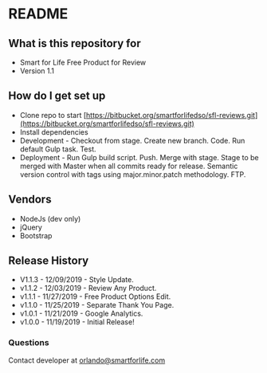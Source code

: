 # README #

## What is this repository for ##

* Smart for Life Free Product for Review
* Version 1.1

## How do I get set up ##

* Clone repo to start [https://bitbucket.org/smartforlifedso/sfl-reviews.git](https://bitbucket.org/smartforlifedso/sfl-reviews.git)
* Install dependencies
* Development - Checkout from stage. Create new branch. Code. Run default Gulp task. Test.
* Deployment -  Run Gulp build script. Push. Merge with stage. Stage to be merged with Master when all commits ready for release. Semantic version control with tags using major.minor.patch methodology. FTP.

## Vendors ##

* NodeJs (dev only)
* jQuery
* Bootstrap

## Release History ##

* V1.1.3 - 12/09/2019 - Style Update.
* v1.1.2 - 12/03/2019 - Review Any Product.
* v1.1.1 - 11/27/2019 - Free Product Options Edit.
* v1.1.0 - 11/25/2019 - Separate Thank You Page. 
* v1.0.1 - 11/21/2019 - Google Analytics.
* v1.0.0 - 11/19/2019 - Initial Release!

### Questions ###

Contact developer at orlando@smartforlife.com